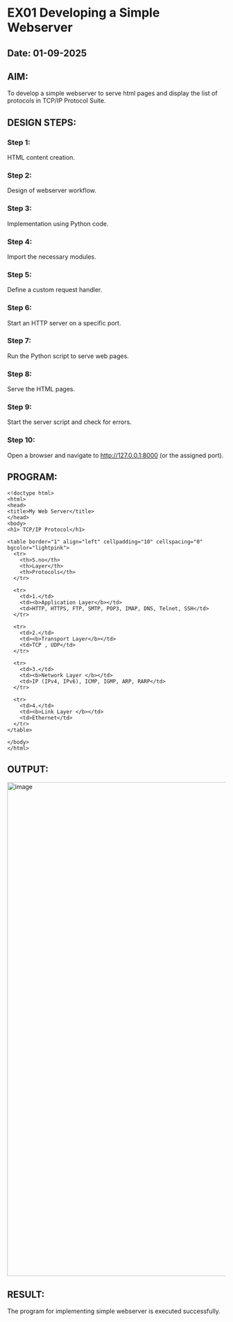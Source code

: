 # EX01 Developing a Simple Webserver
## Date: 01-09-2025

## AIM:
To develop a simple webserver to serve html pages and display the list of protocols in TCP/IP Protocol Suite.

## DESIGN STEPS:
### Step 1: 
HTML content creation.

### Step 2:
Design of webserver workflow.

### Step 3:
Implementation using Python code.

### Step 4:
Import the necessary modules.

### Step 5:
Define a custom request handler.

### Step 6:
Start an HTTP server on a specific port.

### Step 7:
Run the Python script to serve web pages.

### Step 8:
Serve the HTML pages.

### Step 9:
Start the server script and check for errors.

### Step 10:
Open a browser and navigate to http://127.0.0.1:8000 (or the assigned port).

## PROGRAM:
```
<!doctype html>
<html>
<head>
<title>My Web Server</title>
</head>
<body>
<h1> TCP/IP Protocol</h1>

<table border="1" align="left" cellpadding="10" cellspacing="0" bgcolor="lightpink">
  <tr>
    <th>S.no</th>
    <th>Layer</th>
    <th>Protocols</th>
  </tr>

  <tr>
    <td>1.</td>
    <td><b>Application Layer</b></td>
    <td>HTTP, HTTPS, FTP, SMTP, POP3, IMAP, DNS, Telnet, SSH</td>
  </tr>

  <tr>
    <td>2.</td>
    <td><b>Transport Layer</b></td>
    <td>TCP , UDP</td>
  </tr>

  <tr>
    <td>3.</td>
    <td><b>Network Layer </b></td>
    <td>IP (IPv4, IPv6), ICMP, IGMP, ARP, RARP</td>
  </tr>

  <tr>
    <td>4.</td>
    <td><b>Link Layer </b></td>
    <td>Ethernet</td>
  </tr>
</table>

</body>
</html>
```

## OUTPUT:
<img width="1919" height="1139" alt="image" src="https://github.com/user-attachments/assets/440d375d-5a1e-44e3-8bb0-a76204448cae" />


## RESULT:
The program for implementing simple webserver is executed successfully.
